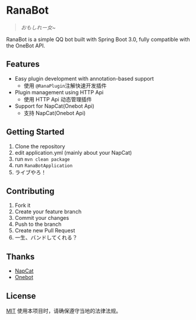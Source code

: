 # RanaBot

> *おもしれー女~*

RanaBot is a simple QQ bot built with Spring Boot 3.0, fully compatible with the OneBot API.

## Features

- Easy plugin development with annotation-based support
    - 使用 `@RanaPlugin`注解快速开发插件
- Plugin management using HTTP Api
    - 使用 HTTP Api 动态管理插件
- Support for NapCat(Onebot Api)
    - 支持 NapCat(Onebot Api)

## Getting Started

1. Clone the repository
2. edit application.yml (mainly about your NapCat)
3. run `mvn clean package`
4. run `RanaBotApplication`
5. ライブやろ！

## Contributing

1. Fork it
2. Create your feature branch
3. Commit your changes
4. Push to the branch
5. Create new Pull Request
6. 一生、バンドしてくれる？

## Thanks

- [NapCat](https://github.com/NapNeko/NapCatQQ)
- [Onebot](https://github.com/howmanybots/onebot)

## License

[MIT](LICENSE)
使用本项目时，请确保遵守当地的法律法规。